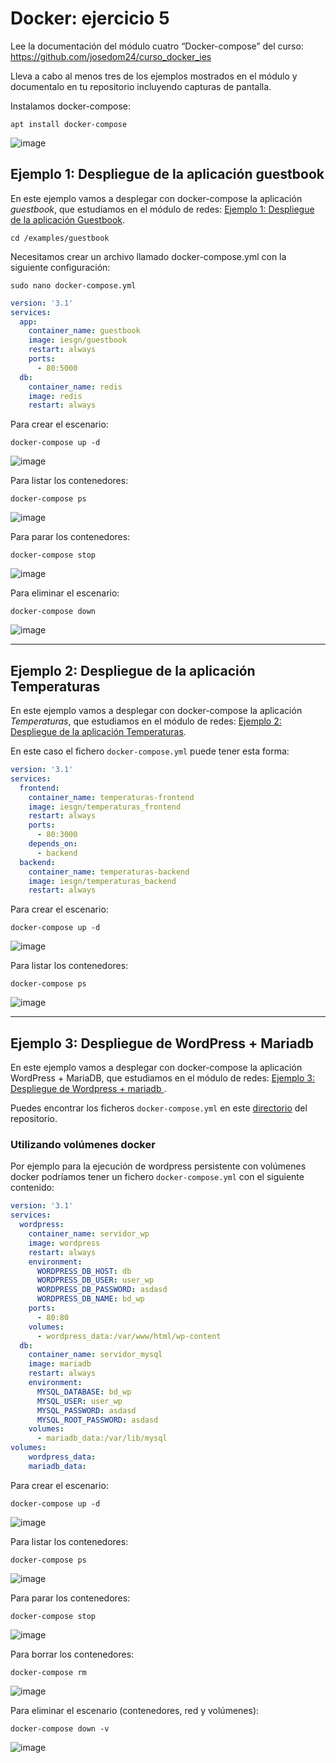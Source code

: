 # Docker: ejercicio 5

Lee la documentación del módulo cuatro “Docker-compose” del curso:
https://github.com/josedom24/curso_docker_ies

Lleva a cabo al menos tres de los ejemplos mostrados en el módulo y documentalo en tu repositorio incluyendo capturas de pantalla.

Instalamos docker-compose: 

```apt install docker-compose```

![image](https://user-images.githubusercontent.com/92718546/222932965-a98ee72d-8dee-4a1c-b8ef-47cd9f30d33f.png)

## Ejemplo 1: Despliegue de la aplicación guestbook

En este ejemplo vamos a desplegar con docker-compose la aplicación *guestbook*, que estudiamos en el módulo de redes: [Ejemplo 1: Despliegue de la aplicación Guestbook](../modulo3/guestbook.md).

```cd /examples/guestbook```

Necesitamos crear un archivo llamado docker-compose.yml con la siguiente configuración:

```sudo nano docker-compose.yml ```

```yaml
version: '3.1'
services:
  app:
    container_name: guestbook
    image: iesgn/guestbook
    restart: always
    ports:
      - 80:5000
  db:
    container_name: redis
    image: redis
    restart: always
```

Para crear el escenario:

```
docker-compose up -d
```

![image](https://user-images.githubusercontent.com/92718546/222933186-b439e0b6-083d-4377-8171-f067420d60d8.png)


Para listar los contenedores:

```
docker-compose ps     
```

![image](https://user-images.githubusercontent.com/92718546/222933197-8fda57b4-c4fc-4111-b113-435202d59e72.png)


Para parar los contenedores:

```
docker-compose stop 
```

![image](https://user-images.githubusercontent.com/92718546/222933220-a9fd114f-db02-4527-8635-dc22fb743d3a.png)


Para eliminar el escenario:

```
docker-compose down
```

![image](https://user-images.githubusercontent.com/92718546/222933258-8e166971-4bad-4b3b-8321-a7c57958751d.png)

---

## Ejemplo 2: Despliegue de la aplicación Temperaturas

En este ejemplo vamos a desplegar con docker-compose la aplicación *Temperaturas*, que estudiamos en el módulo de redes: [Ejemplo 2: Despliegue de la aplicación Temperaturas](../modulo3/temperaturas.md).


En este caso el fichero `docker-compose.yml` puede tener esta forma:

```yaml
version: '3.1'
services:
  frontend:
    container_name: temperaturas-frontend
    image: iesgn/temperaturas_frontend
    restart: always
    ports:
      - 80:3000
    depends_on:
      - backend
  backend:
    container_name: temperaturas-backend
    image: iesgn/temperaturas_backend
    restart: always
```


Para crear el escenario:

```
docker-compose up -d

```

![image](https://user-images.githubusercontent.com/92718546/222933654-1e6d0ec0-35e2-4521-bda8-48925f591512.png)


Para listar los contenedores:

```
docker-compose ps
```

![image](https://user-images.githubusercontent.com/92718546/222933646-7de79a8f-aeb1-4af1-8e4e-c375908cfd21.png)


---

## Ejemplo 3: Despliegue de WordPress + Mariadb

En este ejemplo vamos a desplegar con docker-compose la aplicación WordPress + MariaDB, que estudiamos en el módulo de redes: [Ejemplo 3: Despliegue de Wordpress + mariadb ](../modulo3/wordpress.md).

Puedes encontrar los ficheros `docker-compose.yml` en este [directorio](https://github.com/josedom24/curso_docker_ies/tree/main/ejemplos/modulo4/ejemplo3) del repositorio. 


### Utilizando volúmenes docker

Por ejemplo para la ejecución de wordpress persistente con volúmenes docker podríamos tener un fichero `docker-compose.yml` con el siguiente contenido:

```yaml
version: '3.1'
services:
  wordpress:
    container_name: servidor_wp
    image: wordpress
    restart: always
    environment:
      WORDPRESS_DB_HOST: db
      WORDPRESS_DB_USER: user_wp
      WORDPRESS_DB_PASSWORD: asdasd
      WORDPRESS_DB_NAME: bd_wp
    ports:
      - 80:80
    volumes:
      - wordpress_data:/var/www/html/wp-content
  db:
    container_name: servidor_mysql
    image: mariadb
    restart: always
    environment:
      MYSQL_DATABASE: bd_wp
      MYSQL_USER: user_wp
      MYSQL_PASSWORD: asdasd
      MYSQL_ROOT_PASSWORD: asdasd
    volumes:
      - mariadb_data:/var/lib/mysql
volumes:
    wordpress_data:
    mariadb_data:
```

Para crear el escenario:

```
docker-compose up -d
```

![image](https://user-images.githubusercontent.com/92718546/222934208-8f8bde0d-9c6a-4905-9f01-cdbc8d414af0.png)


Para listar los contenedores:

```
docker-compose ps
```

![image](https://user-images.githubusercontent.com/92718546/222934219-b4bfa299-bf85-4112-97ab-d0c1a69379eb.png)


Para parar los contenedores:

```
docker-compose stop 

```

![image](https://user-images.githubusercontent.com/92718546/222934226-6489c1b3-935e-4207-80a7-1845146a77b9.png)


Para borrar los contenedores:

```
docker-compose rm
```

![image](https://user-images.githubusercontent.com/92718546/222934230-207b42e6-8bb6-40ac-a325-58f60411bc1a.png)


Para eliminar el escenario (contenedores, red y volúmenes):

```
docker-compose down -v
```

![image](https://user-images.githubusercontent.com/92718546/222934241-398cb154-8398-4e88-a8c1-b4d398e066f1.png)

